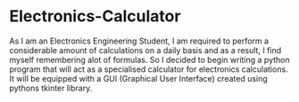 # Electronics-Calculator
As I am an Electronics Engineering Student, I am required to perform a considerable amount of calculations on a daily basis and as a result, I find myself remembering alot of formulas. So I decided to begin writing a python program that will act as a specialised calculator for electronics calculations. It will be equipped with a GUI (Graphical User Interface) created using pythons tkinter library.
